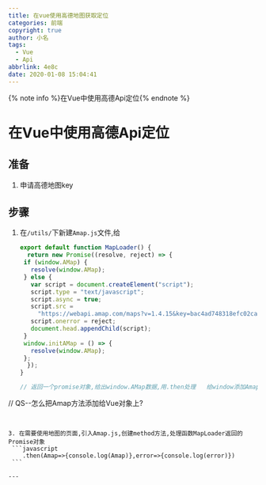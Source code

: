 ```yaml
---
title: 在vue使用高德地图获取定位
categories: 前端
copyright: true
author: 小名
tags:
  - Vue
  - Api
abbrlink: 4e8c
date: 2020-01-08 15:04:41
---
```


{% note info %}在Vue中使用高德Api定位{% endnote %}

<!-- more -->

# 在Vue中使用高德Api定位

## 准备

1. 申请高德地图key

## 步骤

1. 在`/utils/`下新建`Amap.js`文件,给

   ```javascript
   export default function MapLoader() {
     return new Promise((resolve, reject) => {
    if (window.AMap) {
      resolve(window.AMap);
    } else {
      var script = document.createElement("script");
      script.type = "text/javascript";
      script.async = true;
      script.src =
        "https://webapi.amap.com/maps?v=1.4.15&key=bac4ad748318efc02caa0bf153e40f54=AMap.Geocoder&callback=initAMap";
      script.onerror = reject;
      document.head.appendChild(script);
    }
    window.initAMap = () => {
      resolve(window.AMap);
    };
     });
   }
   
   // 返回一个promise对象,给出window.AMap数据,用.then处理   给window添加Amap方法
// QS--怎么把Amap方法添加给Vue对象上?

   ```


3. 在需要使用地图的页面,引入Amap.js,创建method方法,处理函数MapLoader返回的Promise对象
    ```javascript
       .then(Amap=>{console.log(Amap)},error=>{console.log(error)})
    ```

---

